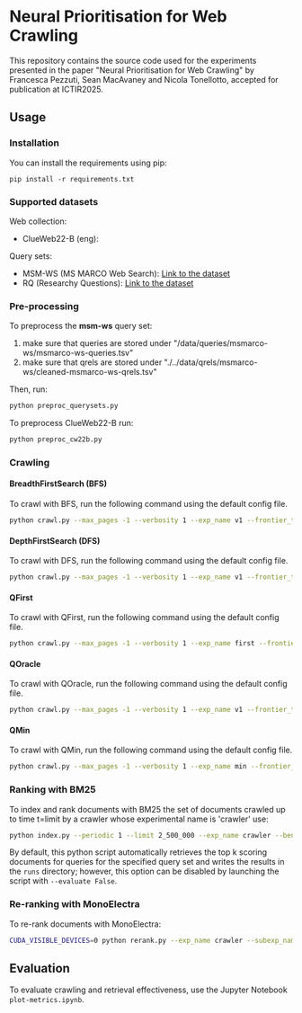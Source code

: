 # Neural Prioritisation for Web Crawling

This repository contains the source code used for the experiments presented in the paper "Neural Prioritisation for Web Crawling" by Francesca Pezzuti, Sean MacAvaney and Nicola Tonellotto, accepted for publication at ICTIR2025.

## Usage

### Installation
You can install the requirements using pip: 
```
pip install -r requirements.txt
```

### Supported datasets

Web collection:
- ClueWeb22-B (eng):

Query sets:
- MSM-WS (MS MARCO Web Search): [Link to the dataset](https://github.com/microsoft/MS-MARCO-Web-Search)
- RQ (Researchy Questions): [Link to the dataset](https://huggingface.co/datasets/corbyrosset/researchy_questions)

### Pre-processing
To preprocess the **msm-ws** query set:
1. make sure that queries are stored under "/data/queries/msmarco-ws/msmarco-ws-queries.tsv"
2. make sure that qrels are stored under "./../data/qrels/msmarco-ws/cleaned-msmarco-ws-qrels.tsv"


Then, run:
```bash
python preproc_querysets.py
```

To preprocess ClueWeb22-B run:
``` bash
python preproc_cw22b.py
```

### Crawling

#### BreadthFirstSearch (BFS)
To crawl with BFS, run the following command using the default config file.
```bash
python crawl.py --max_pages -1 --verbosity 1 --exp_name v1 --frontier_type bfs
```

#### DepthFirstSearch (DFS)
To crawl with DFS, run the following command using the default config file.
```bash
python crawl.py --max_pages -1 --verbosity 1 --exp_name v1 --frontier_type dfs
```

#### QFirst
To crawl with QFirst, run the following command using the default config file.
```bash
python crawl.py --max_pages -1 --verbosity 1 --exp_name first --frontier_type quality
```

#### QOracle
To crawl with QOracle, run the following command using the default config file.
```bash
python crawl.py --max_pages -1 --verbosity 1 --exp_name v1 --frontier_type oracle-quality
```

#### QMin
To crawl with QMin, run the following command using the default config file.
```bash
python crawl.py --max_pages -1 --verbosity 1 --exp_name min --frontier_type quality --updates_enabled 1
```

### Ranking with BM25
To index and rank documents with BM25 the set of documents crawled up to time t=limit by a crawler whose experimental name is 'crawler' use: 
```bash
python index.py --periodic 1 --limit 2_500_000 --exp_name crawler --benchmark msmarco-ws
```

By default, this python script automatically retrieves the top k scoring documents for queries for the specified query set and writes the results in the `runs` directory; however, this option can be disabled by launching the script with `--evaluate False`.

### Re-ranking with MonoElectra
To re-rank documents with MonoElectra:

```bash
CUDA_VISIBLE_DEVICES=0 python rerank.py --exp_name crawler --subexp_name limit_2500000 --benchmark msmarco-ws
```

## Evaluation
To evaluate crawling and retrieval effectiveness, use the Jupyter Notebook `plot-metrics.ipynb`.